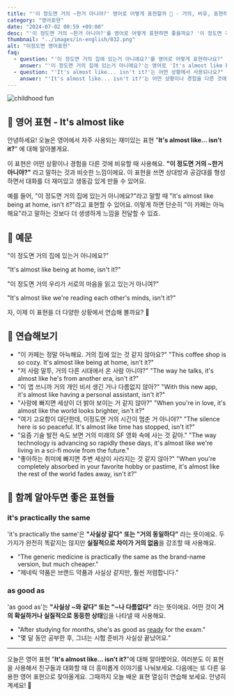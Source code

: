 ```yaml
---
title: "'이 정도면 거의 ~한거 아니야?' 영어로 어떻게 표현할까 🤔 - 거의, 비유, 표현하기 영어로"
category: "영어표현"
date: "2024-07-02 00:59 +09:00"
desc: "'이 정도면 거의 ~한거 아니야?'를 영어로 어떻게 표현하면 좋을까요? '이 정도면 거의 집에 있는거 아니에요?', '이 정도면 거의 우리가 서로의 마음을 읽고 있는거 아니여?' 등을 영어로 표현하는 법을 배워봅시다. 다양한 예문을 통해서 연습하고 본인의 표현으로 만들어 보세요."
thumbnail: "../images/in-english/032.png"
alt: "이정도면 영어표현"
faq:
  - question: "'이 정도면 거의 집에 있는거 아니에요?'를 영어로 어떻게 표현하나요?"
    answer: "'이 정도면 거의 집에 있는거 아니에요?'는 영어로 'It's almost like being at home, isn't it?'라고 표현할 수 있습니다."
  - question: "'It's almost like... isn't it?'는 어떤 상황에서 사용되나요?"
    answer: "'It's almost like... isn't it?'는 어떤 상황이나 경험을 다른 것에 비유할 때 사용합니다. 예를 들어, 'It's almost like being at home, isn't it?'는 '이 정도면 거의 집에 있는거 아니에요?'라는 의미입니다."
---
```


![childhood fun](../images/in-english/032-1.avif)

## 🌟 영어 표현 - It's almost like

안녕하세요! 오늘은 영어에서 자주 사용되는 재미있는 표현 "**It's almost like... isn't it?**" 에 대해 알아볼게요.

이 표현은 어떤 상황이나 경험을 다른 것에 비유할 때 사용해요. **"이 정도면 거의 ~한거 아니야?"** 라고 말하는 것과 비슷한 느낌이에요. 이 표현을 쓰면 상대방과 공감대를 형성하면서 대화를 더 재미있고 생동감 있게 만들 수 있어요.

예를 들어, "이 정도면 거의 집에 있는거 아니에요?"라고 말할 때 "It's almost like being at home, isn't it?"라고 표현할 수 있어요. 이렇게 하면 단순히 "이 카페는 아늑해요"라고 말하는 것보다 더 생생하게 느낌을 전달할 수 있죠.

## 📖 예문

"이 정도면 거의 집에 있는거 아니에요?"

"It's almost like being at home, isn't it?"

"이 정도면 거의 우리가 서로의 마음을 읽고 있는거 아니여?"

"It's almost like we're reading each other's minds, isn't it?"

자, 이제 이 표현을 더 다양한 상황에서 연습해 볼까요? 🚀

## 💬 연습해보기

<ul data-interactive-list>
  <li data-interactive-item>
    <span data-toggler>"이 카페는 정말 아늑해요. 거의 집에 있는 것 같지 않아요?"</span>
    <span data-answer>"This coffee shop is so cozy. It's almost like being at home, isn't it?"</span>
  </li>
  <li data-interactive-item>
    <span data-toggler>"저 사람 말투, 거의 다른 시대에서 온 사람 아니야?"</span>
    <span data-answer>"The way he talks, it's almost like he's from another era, isn't it?"</span>
  </li>
  <li data-interactive-item>
    <span data-toggler>"이 앱 쓰니까 거의 개인 비서 생긴 거나 다름없지 않아?"</span>
    <span data-answer>"With this new app, it's almost like having a personal assistant, isn't it?"</span>
  </li>
  <li data-interactive-item>
    <span data-toggler>"사랑에 빠지면 세상이 더 밝아 보이는 거 같지 않아?"</span>
    <span data-answer>"When you're in love, it's almost like the world looks brighter, isn't it?"</span>
  </li>
  <li data-interactive-item>
    <span data-toggler>"여기 고요함이 대단한데, 이정도면 거의 시간이 멈춘 거 아니야?"</span>
    <span data-answer>"The silence here is so peaceful. It's almost like time has stopped, isn't it?"</span>
  </li>
  <li data-interactive-item>
    <span data-toggler>"요즘 기술 발전 속도 보면 거의 미래의 SF 영화 속에 사는 것 같아."</span>
    <span data-answer>"The way technology is advancing so rapidly these days, it's almost like we're living in a sci-fi movie from the future."</span>
  </li>
  <li data-interactive-item>
    <span data-toggler>"좋아하는 취미에 빠지면 주변 세상이 사라지는 것 같지 않아?"</span>
    <span data-answer>"When you're completely absorbed in your favorite hobby or pastime, it's almost like the rest of the world fades away, isn't it?"</span>
  </li>
</ul>

## 🤝 함께 알아두면 좋은 표현들

### it's practically the same

'it's practically the same'은 **"사실상 같다" 또는 "거의 동일하다"** 라는 뜻이에요. 두 가지가 완전히 똑같지는 않지만 **실질적으로 차이가 거의 없음**을 강조할 때 사용해요.

- "The generic medicine is practically the same as the brand-name version, but much cheaper."
- "제네릭 약품은 브랜드 약품과 사실상 같지만, 훨씬 저렴합니다."

### as good as

'as good as'는 **"사실상 ~와 같다" 또는 "~나 다름없다"** 라는 뜻이에요. 어떤 것이 **거의 확실하거나 실질적으로 동등한 상태**임을 나타낼 때 사용해요.

- "After studying for months, she's as good as [ready](/blog/in-english/325.ready/) for the exam."
- "몇 달 동안 공부한 후, 그녀는 시험 준비가 사실상 끝났어요."

---

오늘은 영어 표현 "**It's almost like... isn't it?**"에 대해 알아봤어요. 여러분도 이 표현을 사용해서 친구들과 대화할 때 더 흥미롭게 이야기를 나눠보세요. 다음에는 또 다른 유용한 영어 표현으로 찾아올게요. 그때까지 오늘 배운 표현 열심히 연습해 보세요. 안녕히 계세요! 👋
